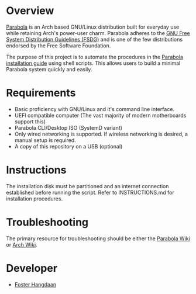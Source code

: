 # Overview
[Parabola](www.parabola.nu) is an Arch based GNU/Linux distribution built for everyday use while retaining Arch's power-user charm. Parabola adheres to the [GNU Free System Distribution Guidelines (FSDG)](www.gnu.org/distros/free-system-distribution-guidelines.html) and is one of the few distributions endorsed by the Free Software Foundation.

The purpose of this project is to automate the procedures in the [Parabola installation guide](wiki.parabola.nu/Installation_Guide) using shell scripts. This allows users to build a minimal Parabola system quickly and easily.

# Requirements
- Basic proficiency with GNU/Linux and it's command line interface.
- UEFI compatible computer (The vast majority of modern motherboards support this)
- Parabola CLI/Desktop ISO (SystemD variant)
- Only wired networking is supported. If wireless networking is desired, a manual setup is required.
- A copy of this repository on a USB (optional)

# Instructions
The installation disk must be partitioned and an internet connection established before running the script. Refer to INSTRUCTIONS.md for installation procedures.

# Troubleshooting
The primary resource for troubleshooting should be either the [Parabola Wiki](https://wiki.parabola.nu/Main_Page) or [Arch Wiki](https://wiki.archlinux.org/).

# Developer
- [Foster Hangdaan](https://gitlab.com/FosterHangdaan)
